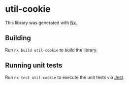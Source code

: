 # util-cookie

This library was generated with [Nx](https://nx.dev).

## Building

Run `nx build util-cookie` to build the library.

## Running unit tests

Run `nx test util-cookie` to execute the unit tests via [Jest](https://jestjs.io).
